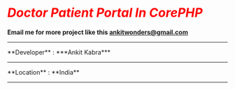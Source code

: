 # <font color='red'>***Doctor Patient Portal In CorePHP***</font>

**Email me for more project like this [ankitwonders@gmail.com](ankitswonders@gmail.com)**
<hr>
**Developer** : ***Ankit Kabra*** <br/>
<hr>
**Location** : **India**
<hr>
